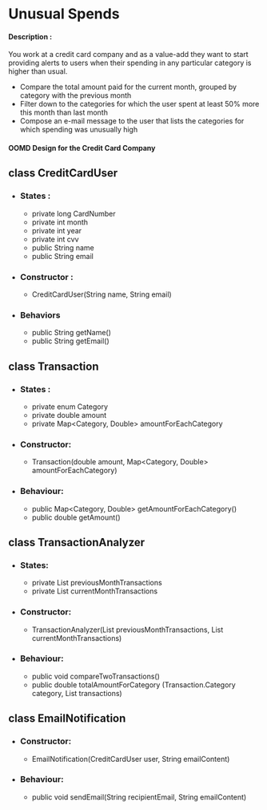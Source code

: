 
# Unusual Spends

#### Description :

You work at a credit card company and as a value-add they want to start providing alerts to users when their spending in any particular category is higher than usual.
 - Compare the total amount paid for the current month, grouped by category with the previous month 
 - Filter down to the categories for which the user spent at least 50% more this month than last month
 - Compose an e-mail message to the user that lists the categories for which spending was unusually high
#### OOMD Design for the Credit Card Company

## class CreditCardUser
- ### States :
    - private long CardNumber
    - private int month
    - private int year
    - private int cvv
    - public String name
    - public String email
- ### Constructor :
    - CreditCardUser(String name, String email)
- ### Behaviors
    - public String getName()
    - public String getEmail()
  
## class Transaction
- ### States :
    - private enum Category
    - private double amount
    - private Map<Category, Double> amountForEachCategory
- ### Constructor:
    - Transaction(double amount, Map<Category, Double> amountForEachCategory)
- ### Behaviour:
    - public Map<Category, Double> getAmountForEachCategory()
    - public double getAmount()

## class TransactionAnalyzer
- ### States:
    - private List<Transaction> previousMonthTransactions
    - private List<Transaction> currentMonthTransactions
- ### Constructor:
    - TransactionAnalyzer(List<Transaction> previousMonthTransactions, List<Transaction> currentMonthTransactions)       
- ### Behaviour:
    - public void compareTwoTransactions()
    - public double totalAmountForCategory (Transaction.Category category, List<Transaction> transactions)
      
## class EmailNotification
- ### Constructor:
    - EmailNotification(CreditCardUser user, String emailContent)
- ### Behaviour:
    - public void sendEmail(String recipientEmail, String emailContent)
